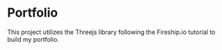 # Portfolio

This project utilizes the Threejs library following the Fireship.io tutorial to build my portfolio.
